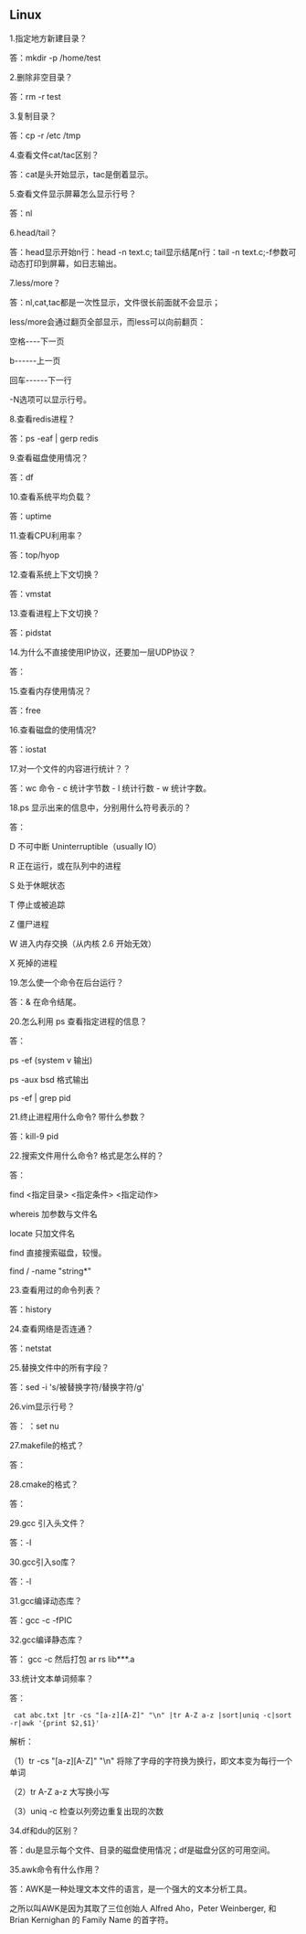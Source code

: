
## Linux ##
1.指定地方新建目录？

答：mkdir -p /home/test

2.删除非空目录？

答：rm -r test

3.复制目录？

答：cp -r /etc /tmp

4.查看文件cat/tac区别？

答：cat是头开始显示，tac是倒着显示。

5.查看文件显示屏幕怎么显示行号？

答：nl

6.head/tail？

答：head显示开始n行：head -n text.c; tail显示结尾n行：tail -n text.c;-f参数可动态打印到屏幕，如日志输出。

7.less/more？

答：nl,cat,tac都是一次性显示，文件很长前面就不会显示；

less/more会通过翻页全部显示，而less可以向前翻页：

空格----下一页

b------上一页

回车------下一行

-N选项可以显示行号。

8.查看redis进程？

答：ps -eaf | gerp redis

9.查看磁盘使用情况？

答：df

10.查看系统平均负载？

答：uptime

11.查看CPU利用率？

答：top/hyop

12.查看系统上下文切换？

答：vmstat

13.查看进程上下文切换？

答：pidstat

14.为什么不直接使用IP协议，还要加一层UDP协议？

答：

15.查看内存使用情况？

答：free

16.查看磁盘的使用情况?

答：iostat

17.对一个文件的内容进行统计？？

答：wc 命令 - c 统计字节数 - l 统计行数 - w 统计字数。

18.ps 显示出来的信息中，分别用什么符号表示的？

答：

D 不可中断 Uninterruptible（usually IO）

R 正在运行，或在队列中的进程

S 处于休眠状态

T 停止或被追踪

Z 僵尸进程

W 进入内存交换（从内核 2.6 开始无效）

X 死掉的进程


19.怎么使一个命令在后台运行？

答：& 在命令结尾。

20.怎么利用 ps 查看指定进程的信息？

答：

ps -ef (system v 输出) 

ps -aux   bsd 格式输出

ps -ef | grep pid

21.终止进程用什么命令? 带什么参数？

答：kill-9 pid

22.搜索文件用什么命令? 格式是怎么样的？

答：

find <指定目录> <指定条件> <指定动作>

whereis 加参数与文件名

locate 只加文件名

find 直接搜索磁盘，较慢。

find / -name "string*"

23.查看用过的命令列表？

答：history

24.查看网络是否连通？

答：netstat

25.替换文件中的所有字段？

答：sed -i 's/被替换字符/替换字符/g'

26.vim显示行号？

答： ：set nu

27.makefile的格式？

答：

28.cmake的格式？

答：

29.gcc 引入头文件？

答：-I

30.gcc引入so库？

答：-l

31.gcc编译动态库？

答：gcc -c -fPIC

32.gcc编译静态库？

答： gcc -c 然后打包 ar rs lib***.a 

33.统计文本单词频率？

答：

     cat abc.txt |tr -cs "[a-z][A-Z]" "\n" |tr A-Z a-z |sort|uniq -c|sort -r|awk '{print $2,$1}'
解析：

（1）tr -cs "[a-z][A-Z]" "\n"  将除了字母的字符换为换行，即文本变为每行一个单词

（2）tr A-Z a-z 大写换小写

（3）uniq -c  检查以列旁边重复出现的次数

34.df和du的区别？

答：du是显示每个文件、目录的磁盘使用情况；df是磁盘分区的可用空间。

35.awk命令有什么作用？

答：AWK是一种处理文本文件的语言，是一个强大的文本分析工具。

之所以叫AWK是因为其取了三位创始人 Alfred Aho，Peter Weinberger, 和 Brian Kernighan 的 Family Name 的首字符。

